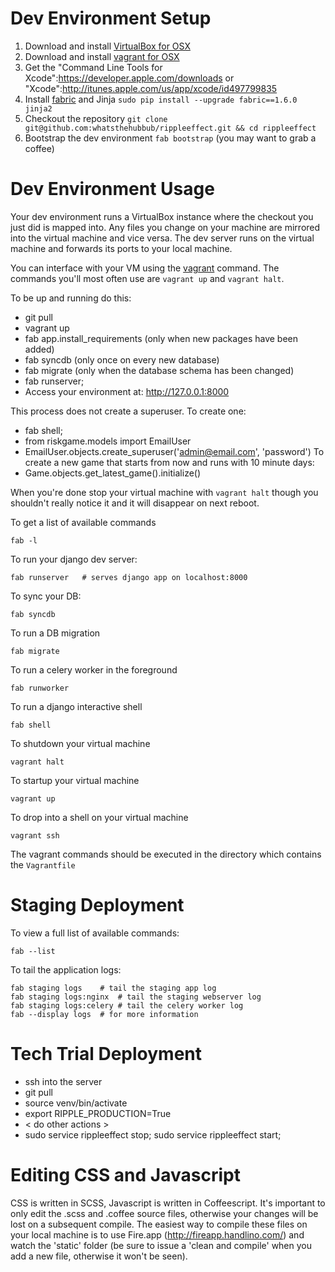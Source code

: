 Dev Environment Setup
=====================
1. Download and install [VirtualBox for OSX](http://download.virtualbox.org/virtualbox/4.2.10/VirtualBox-4.2.10-84104-OSX.dmg)
2. Download and install [vagrant for OSX](http://files.vagrantup.com/packages/67bd4d30f7dbefa7c0abc643599f0244986c38c8/Vagrant.dmg)
3. Get the "Command Line Tools for Xcode":https://developer.apple.com/downloads or "Xcode":http://itunes.apple.com/us/app/xcode/id497799835
3. Install [fabric](http://docs.fabfile.org) and Jinja `sudo pip install --upgrade fabric==1.6.0 jinja2`
4. Checkout the repository `git clone git@github.com:whatsthehubbub/rippleeffect.git && cd rippleeffect`
5. Bootstrap the dev environment `fab bootstrap` (you may want to grab a coffee)

Dev Environment Usage
=====================
Your dev environment runs a VirtualBox instance where the checkout you just did is mapped into. Any files you change on your machine are mirrored into the virtual machine and vice versa. The dev server runs on the virtual machine and forwards its ports to your local machine.

You can interface with your VM using the [vagrant](http://docs.vagrantup.com/v2/getting-started/index.html) command. The commands you'll most often use are `vagrant up` and `vagrant halt`.

To be up and running do this:

* git pull
* vagrant up
* fab app.install_requirements (only when new packages have been added)
* fab syncdb (only once on every new database)
* fab migrate (only when the database schema has been changed)
* fab runserver;
* Access your environment at: http://127.0.0.1:8000

This process does not create a superuser. To create one:
* fab shell;
* from riskgame.models import EmailUser
* EmailUser.objects.create_superuser('admin@email.com', 'password')
To create a new game that starts from now and runs with 10 minute days:
* Game.objects.get_latest_game().initialize()

When you're done stop your virtual machine with `vagrant halt` though you shouldn't really notice it and it will disappear on next reboot.


To get a list of available commands

	fab -l

To run your django dev server:

	fab runserver	# serves django app on localhost:8000

To sync your DB:

	fab syncdb

To run a DB migration

	fab migrate

To run a celery worker in the foreground

	fab runworker

To run a django interactive shell

	fab shell

To shutdown your virtual machine

	vagrant halt

To startup your virtual machine

	vagrant up

To drop into a shell on your virtual machine

	vagrant ssh

The vagrant commands should be executed in the directory which contains the `Vagrantfile`


Staging Deployment
==================
To view a full list of available commands:

    fab --list

To tail the application logs:
    
    fab staging logs    # tail the staging app log
    fab staging logs:nginx  # tail the staging webserver log
    fab staging logs:celery # tail the celery worker log
    fab --display logs  # for more information

Tech Trial Deployment
=====================

* ssh into the server
* git pull
* source venv/bin/activate
* export RIPPLE_PRODUCTION=True
* < do other actions >
* sudo service rippleeffect stop; sudo service rippleeffect start;


Editing CSS and Javascript
==========================

CSS is written in SCSS, Javascript is written in Coffeescript. It's important to only edit
the .scss and .coffee source files, otherwise your changes will be lost on a subsequent
compile. The easiest way to compile these files on your local machine is to use
Fire.app (http://fireapp.handlino.com/) and watch the 'static' folder (be sure to issue a
'clean and compile' when you add a new file, otherwise it won't be seen).

